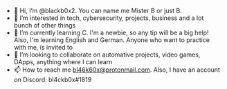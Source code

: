 - 👋 Hi, I’m @blackb0x2. You can name me Mister B or just B.
- 👀 I’m interested in tech, cybersecurity, projects, business and a lot bunch of other things
- 🌱 I’m currently learning C. I'm a newbie, so any tip will be a big help! Also, I'm learning English and German. Anyone who want to practice with me, is invited to
- 💞️ I’m looking to collaborate on automative projects, video games, DApps, anything where I can learn
- 📫 How to reach me bl46k60x@protonmail.com. Also, I have an account on Discord: bl4ckb0x#1819

<!---
blackb0x2/blackb0x2 is a ✨ special ✨ repository because its `README.md` (this file) appears on your GitHub profile.
You can click the Preview link to take a look at your changes.
--->
